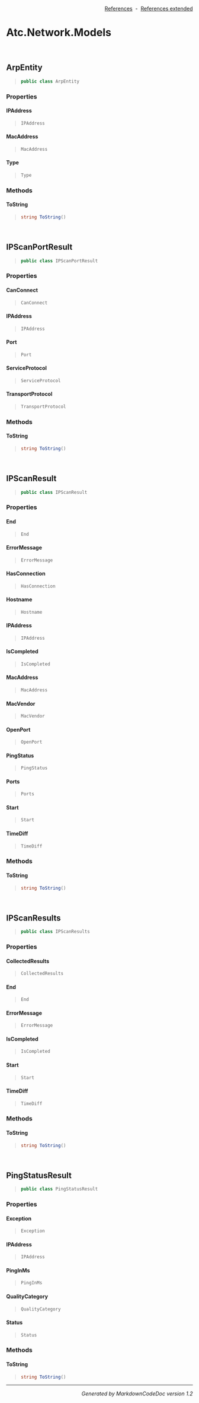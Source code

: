 <div style='text-align: right'>

[References](Index.md)&nbsp;&nbsp;-&nbsp;&nbsp;[References extended](IndexExtended.md)
</div>

# Atc.Network.Models

<br />

## ArpEntity

>```csharp
>public class ArpEntity
>```

### Properties

#### IPAddress
>```csharp
>IPAddress
>```
#### MacAddress
>```csharp
>MacAddress
>```
#### Type
>```csharp
>Type
>```
### Methods

#### ToString
>```csharp
>string ToString()
>```

<br />

## IPScanPortResult

>```csharp
>public class IPScanPortResult
>```

### Properties

#### CanConnect
>```csharp
>CanConnect
>```
#### IPAddress
>```csharp
>IPAddress
>```
#### Port
>```csharp
>Port
>```
#### ServiceProtocol
>```csharp
>ServiceProtocol
>```
#### TransportProtocol
>```csharp
>TransportProtocol
>```
### Methods

#### ToString
>```csharp
>string ToString()
>```

<br />

## IPScanResult

>```csharp
>public class IPScanResult
>```

### Properties

#### End
>```csharp
>End
>```
#### ErrorMessage
>```csharp
>ErrorMessage
>```
#### HasConnection
>```csharp
>HasConnection
>```
#### Hostname
>```csharp
>Hostname
>```
#### IPAddress
>```csharp
>IPAddress
>```
#### IsCompleted
>```csharp
>IsCompleted
>```
#### MacAddress
>```csharp
>MacAddress
>```
#### MacVendor
>```csharp
>MacVendor
>```
#### OpenPort
>```csharp
>OpenPort
>```
#### PingStatus
>```csharp
>PingStatus
>```
#### Ports
>```csharp
>Ports
>```
#### Start
>```csharp
>Start
>```
#### TimeDiff
>```csharp
>TimeDiff
>```
### Methods

#### ToString
>```csharp
>string ToString()
>```

<br />

## IPScanResults

>```csharp
>public class IPScanResults
>```

### Properties

#### CollectedResults
>```csharp
>CollectedResults
>```
#### End
>```csharp
>End
>```
#### ErrorMessage
>```csharp
>ErrorMessage
>```
#### IsCompleted
>```csharp
>IsCompleted
>```
#### Start
>```csharp
>Start
>```
#### TimeDiff
>```csharp
>TimeDiff
>```
### Methods

#### ToString
>```csharp
>string ToString()
>```

<br />

## PingStatusResult

>```csharp
>public class PingStatusResult
>```

### Properties

#### Exception
>```csharp
>Exception
>```
#### IPAddress
>```csharp
>IPAddress
>```
#### PingInMs
>```csharp
>PingInMs
>```
#### QualityCategory
>```csharp
>QualityCategory
>```
#### Status
>```csharp
>Status
>```
### Methods

#### ToString
>```csharp
>string ToString()
>```
<hr /><div style='text-align: right'><i>Generated by MarkdownCodeDoc version 1.2</i></div>
